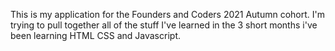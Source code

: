 This is my application for the Founders and Coders 2021 Autumn cohort. 
I'm trying to pull together all of the stuff I've learned in the 3 short months i've been learning HTML CSS and Javascript.
